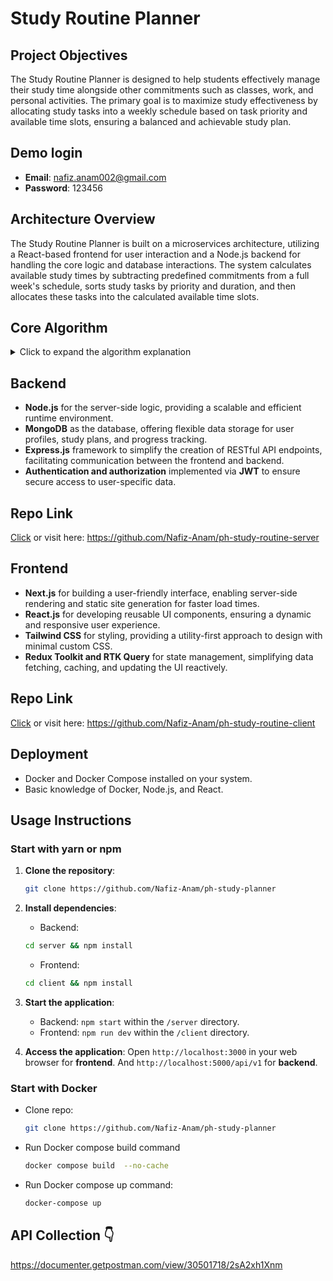 # Study Routine Planner

## Project Objectives

The Study Routine Planner is designed to help students effectively manage their study time alongside other commitments such as classes, work, and personal activities. The primary goal is to maximize study effectiveness by allocating study tasks into a weekly schedule based on task priority and available time slots, ensuring a balanced and achievable study plan.

## Demo login 
- **Email**: nafiz.anam002@gmail.com
- **Password**: 123456

## Architecture Overview

The Study Routine Planner is built on a microservices architecture, utilizing a React-based frontend for user interaction and a Node.js backend for handling the core logic and database interactions. The system calculates available study times by subtracting predefined commitments from a full week's schedule, sorts study tasks by priority and duration, and then allocates these tasks into the calculated available time slots.

## Core Algorithm

<details>
<summary>Click to expand the algorithm explanation</summary>

### Step 1: Calculate Available Time Slots

-   Initially, all days are assumed to be fully available for study.
-   The algorithm subtracts blocked time slots from the full weekly schedule to calculate available time slots.

### Step 2: Consolidate Available Time

-   Adjusts the available time slots for each day based on blocked time slots, accurately accounting for busy times.

### Step 3: Sort Tasks by Priority and Duration

-   Sorts tasks by priority (high, medium, low) and duration, prioritizing important and shorter tasks.

### Step 4: Allocate Tasks to Time Slots

-   Distributes tasks across available days, ensuring no single day is overloaded.
-   Prioritizes allocation based on task priority and available time, moving unallocated tasks to a review list.

This algorithm ensures a balanced and realistic study schedule, accommodating existing commitments and prioritizing tasks effectively to maximize study time.

</details>

## Backend

-   **Node.js** for the server-side logic, providing a scalable and efficient runtime environment.
-   **MongoDB** as the database, offering flexible data storage for user profiles, study plans, and progress tracking.
-   **Express.js** framework to simplify the creation of RESTful API endpoints, facilitating communication between the frontend and backend.
-   **Authentication and authorization** implemented via **JWT** to ensure secure access to user-specific data.

## Repo Link

[Click](https://github.com/Nafiz-Anam/ph-study-routine-server) or visit here: https://github.com/Nafiz-Anam/ph-study-routine-server

## Frontend

-   **Next.js** for building a user-friendly interface, enabling server-side rendering and static site generation for faster load times.
-   **React.js** for developing reusable UI components, ensuring a dynamic and responsive user experience.
-   **Tailwind CSS** for styling, providing a utility-first approach to design with minimal custom CSS.
-   **Redux Toolkit and RTK Query** for state management, simplifying data fetching, caching, and updating the UI reactively.

## Repo Link

[Click](https://github.com/Nafiz-Anam/ph-study-routine-client) or visit here: https://github.com/Nafiz-Anam/ph-study-routine-client

## Deployment

-   Docker and Docker Compose installed on your system.
-   Basic knowledge of Docker, Node.js, and React.

## Usage Instructions

### Start with yarn or npm

1. **Clone the repository**:

    ```bash
    git clone https://github.com/Nafiz-Anam/ph-study-planner
    ```

2. **Install dependencies**:
    - Backend:
    ```bash
    cd server && npm install
    ```
    - Frontend:
    ```bash
    cd client && npm install
    ```
3. **Start the application**:
    - Backend: `npm start` within the `/server` directory.
    - Frontend: `npm run dev` within the `/client` directory.
4. **Access the application**: Open `http://localhost:3000` in your web browser for **frontend**. And `http://localhost:5000/api/v1` for **backend**.

### Start with Docker

-   Clone repo:

    ```bash
    git clone https://github.com/Nafiz-Anam/ph-study-planner
    ```

-   Run Docker compose build command

    ```bash
    docker compose build  --no-cache
    ```

-   Run Docker compose up command:

    ```bash
    docker-compose up
    ```

## API Collection 👇

https://documenter.getpostman.com/view/30501718/2sA2xh1Xnm
